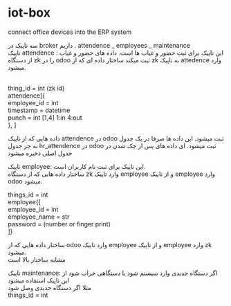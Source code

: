 # iot-box
connect office devices into the ERP system

سه تاپیک در broker داریم . attendence _ employees _ maintenance 
<br />
تاپیک attendence : 
این تاپیک برای ثبت حضور و غیاب ها است. داده های حضور و غیاب از دستگاه zk را در odoo ثبت میکند
ساختار داده ای که از zk به تاپیک attedence وارد میشود. 
<br /><br />


thing_id = int (zk id) <br />
attendence[{  <br />
  employee_id = int  <br />
  timestamp = datetime  <br />
  punch = int [1,4] 1:in 4:out  <br />
}, ]  <br />

داده هایی که از تاپیک attendence  در odoo ثبت میشود. این داده ها صرفا در یک جدول به جز جدول hr_attendence در odoo ثبت میشود.  ای داده های پس از چک شدن در جدول اصلی ذخیره میشود  <br />


تاپیک employee: این تاپیک برای ثبت نام کاربران است.  <br />
ساختار داده هایی که از دستگاه zk وارد تاپیک employee و از تاپیک employee وارد odoo میشود. <br />


things_id = int <br />
employee{[ <br />
  employee_id = int <br />
  employee_name = str <br />
  password = (number or finger print) <br />
]} <br />

ساختار داده هایی که از odoo وارد تاپیک employee و از تاپیک employee وارد zk میشود. <br /> مشابه ساختار بالا است <br /> 



تاپیک maintenance: اگر دستگاه جدیدی وارد سیستم شود یا دستگاهی خراب شود از این تاپیک استفاده میشود <br />
مثلا اگر دستگاه جدیدی وصل شود<br /> 
things_id = int <br />
